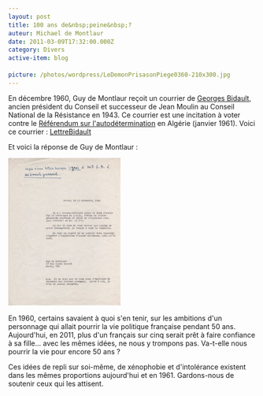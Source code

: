 ```yaml
---
layout: post
title: 100 ans de&nbsp;peine&nbsp;?
auteur: Michael de Montlaur
date: 2011-03-09T17:32:00.000Z
category: Divers
active-item: blog

picture: /photos/wordpress/LeDemonPrisasonPiege0360-210x300.jpg
---
```

En décembre 1960, Guy de Montlaur reçoit un courrier de <a href="http://fr.wikipedia.org/wiki/Georges_Bidault">Georges Bidault</a>, ancien président du Conseil et successeur de Jean Moulin au Conseil National de la Résistance en 1943. Ce courrier est une incitation à voter contre le <a href="http://fr.wikipedia.org/wiki/R%C3%A9f%C3%A9rendum_sur_l%27autod%C3%A9termination_en_Alg%C3%A9rie">Référendum sur l'autodétermination</a> en Algérie (janvier 1961). Voici ce courrier : <a href="/photos/wordpress/LettreBidault.pdf">LettreBidault</a>

<!--more-->

Et voici la réponse de Guy de Montlaur :

<img src="/photos/wordpress/Reponse-228x300.jpg" alt="Reponse">

En 1960, certains savaient à quoi s'en tenir, sur les ambitions d'un personnage qui allait pourrir la vie politique française pendant 50 ans. Aujourd'hui, en 2011, plus d'un français sur cinq serait prêt à faire confiance à sa fille... avec les mêmes idées, ne nous y trompons pas. Va-t-elle nous pourrir la vie pour encore 50 ans ?

Ces idées de repli sur soi-même, de xénophobie et d'intolérance existent dans les mêmes proportions aujourd'hui et en 1961. Gardons-nous de soutenir ceux qui les attisent.
